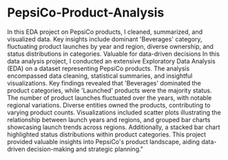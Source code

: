 # PepsiCo-Product-Analysis
In this EDA project on PepsiCo products, I cleaned, summarized, and visualized data. Key insights include dominant 'Beverages' category, fluctuating product launches by year and region, diverse ownership, and status distributions in categories. Valuable for data-driven decisions
In this data analysis project, I conducted an extensive Exploratory Data Analysis (EDA) on a dataset representing PepsiCo products. The analysis encompassed data cleaning, statistical summaries, and insightful visualizations.
Key findings revealed that 'Beverages' dominated the product categories, while 'Launched' products were the majority status. The number of product launches fluctuated over the years, with notable regional variations. Diverse entities owned the products, contributing to varying product counts.
Visualizations included scatter plots illustrating the relationship between launch years and regions, and grouped bar charts showcasing launch trends across regions. Additionally, a stacked bar chart highlighted status distributions within product categories.
This project provided valuable insights into PepsiCo's product landscape, aiding data-driven decision-making and strategic planning."
